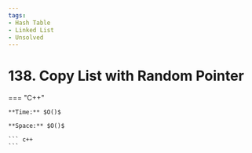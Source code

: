 ```yaml
---
tags:
- Hash Table
- Linked List
- Unsolved
---
```



# 138. Copy List with Random Pointer

=== "C++"

    **Time:** $O()$

    **Space:** $O()$

    ``` c++
    ```